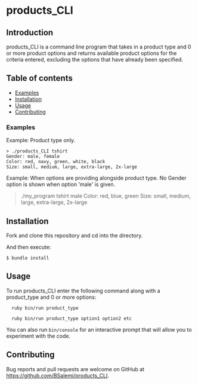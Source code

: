 # products_CLI



## Introduction 

products_CLI is a command line program that takes in a product type and 0 or more product options and
returns available product options for the criteria entered, excluding the options that have already been specified.

## Table of contents
* [Examples](#examples)
* [Installation](#installation)
* [Usage](#usage)
* [Contributing](#contributing)

### Examples

Example: Product type only.

```
> ./products_CLI tshirt
Gender: male, female
Color: red, navy, green, white, black
Size: small, medium, large, extra-large, 2x-large
```

Example: When options are providing alongside product type.
         No Gender option is shown when option 'male' is given.

> ./my_program tshirt male
Color: red, blue, green
Size: small, medium, large, extra-large, 2x-large



## Installation

Fork and clone this repository and cd into the directory.

And then execute:

    $ bundle install

## Usage

To run products_CLI enter the following command along with a product_type and 0 or more options:
```
  ruby bin/run product_type

  ruby bin/run product_type option1 option2 etc
```
You can also run `bin/console` for an interactive prompt that will allow you to experiment with the code.

## Contributing

Bug reports and pull requests are welcome on GitHub at https://github.com/BSalemi/products_CLI.